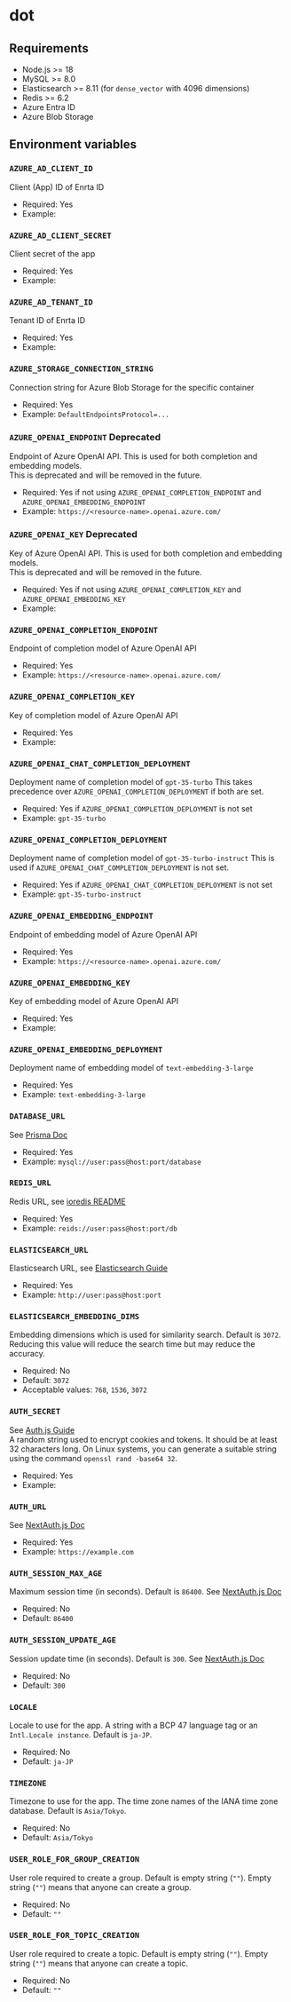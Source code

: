 # dot

## Requirements

- Node.js >= 18
- MySQL >= 8.0
- Elasticsearch >= 8.11 (for `dense_vector` with 4096 dimensions)
- Redis >= 6.2
- Azure Entra ID
- Azure Blob Storage

## Environment variables

### `AZURE_AD_CLIENT_ID`
Client (App) ID of Enrta ID
- Required: Yes
- Example: 

### `AZURE_AD_CLIENT_SECRET`
Client secret of the app
- Required: Yes
- Example: 

### `AZURE_AD_TENANT_ID`
Tenant ID of Enrta ID
- Required: Yes
- Example: 

### `AZURE_STORAGE_CONNECTION_STRING`
Connection string for Azure Blob Storage for the specific container
- Required: Yes
- Example: `DefaultEndpointsProtocol=...`

### `AZURE_OPENAI_ENDPOINT` **Deprecated**
Endpoint of Azure OpenAI API. This is used for both completion and embedding models.  
This is deprecated and will be removed in the future.
- Required: Yes if not using `AZURE_OPENAI_COMPLETION_ENDPOINT` and `AZURE_OPENAI_EMBEDDING_ENDPOINT`
- Example: `https://<resource-name>.openai.azure.com/`

### `AZURE_OPENAI_KEY` **Deprecated**
Key of Azure OpenAI API. This is used for both completion and embedding models.  
This is deprecated and will be removed in the future.
- Required: Yes if not using `AZURE_OPENAI_COMPLETION_KEY` and `AZURE_OPENAI_EMBEDDING_KEY`
- Example: 

### `AZURE_OPENAI_COMPLETION_ENDPOINT`
Endpoint of completion model of Azure OpenAI API
- Required: Yes
- Example: `https://<resource-name>.openai.azure.com/`

### `AZURE_OPENAI_COMPLETION_KEY`
Key of completion model of Azure OpenAI API
- Required: Yes
- Example:

### `AZURE_OPENAI_CHAT_COMPLETION_DEPLOYMENT`
Deployment name of completion model of `gpt-35-turbo`
This takes precedence over `AZURE_OPENAI_COMPLETION_DEPLOYMENT` if both are set.
- Required: Yes if `AZURE_OPENAI_COMPLETION_DEPLOYMENT` is not set
- Example: `gpt-35-turbo`

### `AZURE_OPENAI_COMPLETION_DEPLOYMENT`
Deployment name of completion model of `gpt-35-turbo-instruct`
This is used if `AZURE_OPENAI_CHAT_COMPLETION_DEPLOYMENT` is not set.
- Required: Yes if `AZURE_OPENAI_CHAT_COMPLETION_DEPLOYMENT` is not set
- Example: `gpt-35-turbo-instruct`

### `AZURE_OPENAI_EMBEDDING_ENDPOINT`
Endpoint of embedding model of Azure OpenAI API
- Required: Yes
- Example: `https://<resource-name>.openai.azure.com/`

### `AZURE_OPENAI_EMBEDDING_KEY`
Key of embedding model of Azure OpenAI API
- Required: Yes
- Example:

### `AZURE_OPENAI_EMBEDDING_DEPLOYMENT`
Deployment name of embedding model of `text-embedding-3-large`
- Required: Yes
- Example: `text-embedding-3-large`

### `DATABASE_URL`
See [Prisma Doc](https://www.prisma.io/docs/reference/database-reference/connection-urls)
- Required: Yes
- Example: `mysql://user:pass@host:port/database`

### `REDIS_URL`
Redis URL, see [ioredis README](https://github.com/redis/ioredis)
- Required: Yes
- Example: `reids://user:pass@host:port/db`

### `ELASTICSEARCH_URL`
Elasticsearch URL, see [Elasticsearch Guide](https://www.elastic.co/guide/en/elasticsearch/client/javascript-api/current/client-connecting.html)
- Required: Yes
- Example: `http://user:pass@host:port`

### `ELASTICSEARCH_EMBEDDING_DIMS`
Embedding dimensions which is used for similarity search. Default is `3072`.  
Reducing this value will reduce the search time but may reduce the accuracy.
- Required: No
- Default: `3072`
- Acceptable values: `768`, `1536`, `3072`

### `AUTH_SECRET`
See [Auth.js Guide](https://authjs.dev/getting-started/deployment#environment-variables)  
A random string used to encrypt cookies and tokens. It should be at least 32 characters long.
On Linux systems, you can generate a suitable string using the command `openssl rand -base64 32`.
- Required: Yes
- Example: 

### `AUTH_URL`
See [NextAuth.js Doc](https://next-auth.js.org/configuration/options)
- Required: Yes
- Example: `https://example.com`

### `AUTH_SESSION_MAX_AGE`
Maximum session time (in seconds). Default is `86400`. See [NextAuth.js Doc](https://next-auth.js.org/configuration/options)
- Required: No
- Default: `86400`

### `AUTH_SESSION_UPDATE_AGE`
Session update time (in seconds). Default is `300`. See [NextAuth.js Doc](https://next-auth.js.org/configuration/options)
- Required: No
- Default: `300`

### `LOCALE`
Locale to use for the app. A string with a BCP 47 language tag or an `Intl.Locale instance`. Default is `ja-JP`.
- Required: No
- Default: `ja-JP`

### `TIMEZONE`
Timezone to use for the app. The time zone names of the IANA time zone database. Default is `Asia/Tokyo`.
- Required: No
- Default: `Asia/Tokyo`

### `USER_ROLE_FOR_GROUP_CREATION`
User role required to create a group. Default is empty string (`""`). Empty string (`""`) means that anyone can create a group.
- Required: No
- Default: `""`

### `USER_ROLE_FOR_TOPIC_CREATION`
User role required to create a topic. Default is empty string (`""`). Empty string (`""`) means that anyone can create a topic.
- Required: No
- Default: `""`
